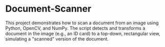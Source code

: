 # Document-Scanner
This project demonstrates how to scan a document from an image using Python, OpenCV, and NumPy. The script detects and transforms a document in the image (e.g., an ID card) to a top-down, rectangular view, simulating a "scanned" version of the document.
